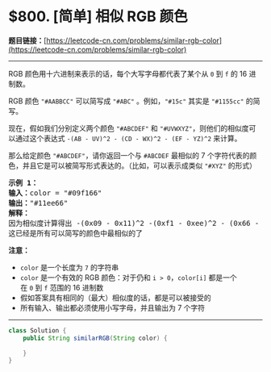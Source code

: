 # $800. [简单] 相似 RGB 颜色

**题目链接：**[https://leetcode-cn.com/problems/similar-rgb-color](https://leetcode-cn.com/problems/similar-rgb-color)

---

<div class="content__1Y2H">
 <div class="notranslate">
  <p>RGB 颜色用十六进制来表示的话，每个大写字母都代表了某个从 <code>0</code>&nbsp;到&nbsp;<code>f</code> 的 16 进制数。</p> 
  <p>RGB 颜色 <code>"#AABBCC"</code>&nbsp;可以简写成&nbsp;<code>"#ABC"</code> 。例如，<code>"#15c"</code>&nbsp;其实是&nbsp;<code>"#1155cc"</code> 的简写。</p> 
  <p>现在，假如我们分别定义两个颜色 <code>"#ABCDEF"</code>&nbsp;和&nbsp;<code>"#UVWXYZ"</code>，则他们的相似度可以通过这个表达式&nbsp;<code>-(AB - UV)^2 -&nbsp;(CD - WX)^2 -&nbsp;(EF - YZ)^2</code>&nbsp;来计算。</p> 
  <p>那么给定颜色 <code>"#ABCDEF"</code>，请你返回一个与 <code>#ABCDEF</code> 最相似的&nbsp;7 个字符代表的颜色，并且它是可以被简写形式表达的。（比如，可以表示成类似 <code>"#XYZ"</code> 的形式）</p> 
  <pre class="language-text"><strong>示例 1：</strong>
<strong>输入：</strong>color = "#09f166"
<strong>输出：</strong>"#11ee66"
<strong>解释：</strong> 
因为相似度计算得出 -(0x09 - 0x11)^2 -(0xf1 - 0xee)^2 - (0x66 - 0x66)^2 = -64 -9 -0 = -73
这已经是所有可以简写的颜色中最相似的了
</pre> 
  <p><strong>注意：</strong></p> 
  <ul> 
   <li><code>color</code> 是一个长度为&nbsp;<code>7</code>&nbsp;的字符串</li> 
   <li><code>color</code> 是一个有效的 RGB 颜色：对于仍和&nbsp;<code>i &gt; 0</code>，<code>color[i]</code>&nbsp;都是一个在&nbsp;<code>0</code>&nbsp;到&nbsp;<code>f</code>&nbsp;范围的 16 进制数</li> 
   <li>假如答案具有相同的（最大）相似度的话，都是可以被接受的</li> 
   <li>所有输入、输出都必须使用小写字母，并且输出为 7 个字符</li> 
  </ul> 
 </div>
</div>

---

```java
class Solution {
    public String similarRGB(String color) {
        
    }
}
```
